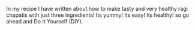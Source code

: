 In my recipe I have written about how to make tasty and very healthy ragi chapatis with just 
three ingredients!
Its yummy!
Its easy!
Its healthy!
so go ahead and Do It Yourself (DIY).